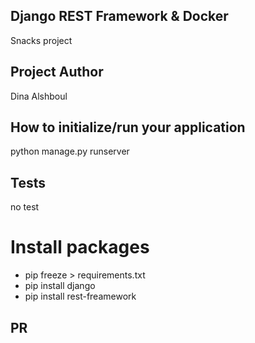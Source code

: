 ## Django REST Framework & Docker

Snacks project

## Project Author

Dina Alshboul

## How to initialize/run your application

python manage.py runserver

## Tests

no test

# Install packages

* pip freeze > requirements.txt 
* pip install django
* pip install rest-freamework

## PR
